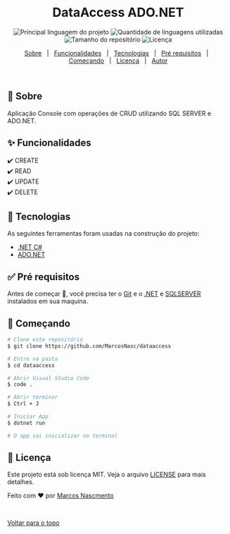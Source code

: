 <div align="center" id="top"> 
  <!-- <img src="./.github/app.gif" alt="DataAccess" /> -->

&#xa0;

  <!-- <a href="https://dataaccess.netlify.com">Demo</a> -->
</div>

<h1 align="center">DataAccess ADO.NET</h1>

<p align="center">
  <img alt="Principal linguagem do projeto" src="https://img.shields.io/github/languages/top/MarcosNasc/dataaccess?color=56BEB8">

  <img alt="Quantidade de linguagens utilizadas" src="https://img.shields.io/github/languages/count/MarcosNasc/dataaccess?color=56BEB8">

  <img alt="Tamanho do repositório" src="https://img.shields.io/github/repo-size/MarcosNasc/dataaccess?color=56BEB8">

  <img alt="Licença" src="https://img.shields.io/github/license/MarcosNasc/dataaccess?color=56BEB8">

  <!-- <img alt="Github issues" src="https://img.shields.io/github/issues/MarcosNasc/dataaccess?color=56BEB8" /> -->

  <!-- <img alt="Github forks" src="https://img.shields.io/github/forks/MarcosNasc/dataaccess?color=56BEB8" /> -->

  <!-- <img alt="Github stars" src="https://img.shields.io/github/stars/MarcosNasc/dataaccess?color=56BEB8" /> -->
</p>

<!-- Status -->

<!-- <h4 align="center">
	🚧  DataAccess 🚀 Em construção...  🚧
</h4>

<hr> -->

<p align="center">
  <a href="#dart-sobre">Sobre</a> &#xa0; | &#xa0; 
  <a href="#sparkles-funcionalidades">Funcionalidades</a> &#xa0; | &#xa0;
  <a href="#rocket-tecnologias">Tecnologias</a> &#xa0; | &#xa0;
  <a href="#white_check_mark-pré-requesitos">Pré requisitos</a> &#xa0; | &#xa0;
  <a href="#checkered_flag-começando">Começando</a> &#xa0; | &#xa0;
  <a href="#memo-licença">Licença</a> &#xa0; | &#xa0;
  <a href="https://github.com/MarcosNasc" target="_blank">Autor</a>
</p>

<br>

## :dart: Sobre

Aplicação Console com operações de CRUD utilizando SQL SERVER e ADO.NET.

## :sparkles: Funcionalidades

:heavy_check_mark: CREATE\
:heavy_check_mark: READ\
:heavy_check_mark: UPDATE\
:heavy_check_mark: DELETE

## :rocket: Tecnologias

As seguintes ferramentas foram usadas na construção do projeto:

- [.NET C#](https://docs.microsoft.com/pt-br/dotnet/csharp/tour-of-csharp/)
- [ADO.NET](https://docs.microsoft.com/pt-br/dotnet/framework/data/adonet/)

## :white_check_mark: Pré requisitos

Antes de começar :checkered_flag:, você precisa ter o [Git](https://git-scm.com) e o [.NET](https://dotnet.microsoft.com/en-us/download) e [SQLSERVER](https://docs.microsoft.com/pt-br/dotnet/framework/data/adonet/) instalados em sua maquina.

## :checkered_flag: Começando

```bash
# Clone este repositório
$ git clone https://github.com/MarcosNasc/dataaccess

# Entre na pasta
$ cd dataaccess

# Abrir Visual Studio Code
$ code .

# Abrir terminar
$ Ctrl + J

# Iniciar App
$ dotnet run

# O app vai inicializar no terminal
```

## :memo: Licença

Este projeto está sob licença MIT. Veja o arquivo [LICENSE](LICENSE.md) para mais detalhes.

Feito com :heart: por <a href="https://github.com/MarcosNasc" target="_blank">Marcos Nascmento</a>

&#xa0;

<a href="#top">Voltar para o topo</a>
